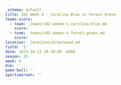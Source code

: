 ```yaml
---
_schema: default
title: S02 Week 4 - Carolina Blue vs Forest Green
teams-score:
  - team: _teams/s02-women-s-carolina-blue.md
    score:
  - team: _teams/s02-women-s-forest-green.md
    score:
location: _locations/brentwood.md
field: '1'
date: 2023-10-13 20:30:00 -0400
season: 25
week: 4
mvp: ''
game-ball: ''
sportsperson: ''
---
```

